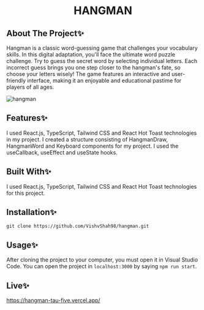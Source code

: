 <div align="center">
  <h1 align="center">HANGMAN</h1>
</div>

## About The Project✨
Hangman is a classic word-guessing game that challenges your vocabulary skills. In this digital adaptation, you'll face the ultimate word puzzle challenge. Try to guess the secret word by selecting individual letters. Each incorrect guess brings you one step closer to the hangman's fate, so choose your letters wisely! The game features an interactive and user-friendly interface, making it an enjoyable and educational pastime for players of all ages.

![hangman](https://github.com/VishvShah98/hangman/assets/70076769/e579ca07-3841-4bf7-884c-d0845c9a6ea7)


## Features✨
I used React.js, TypeScript, Tailwind CSS and React Hot Toast technologies in my project. I created a structure consisting of HangmanDraw, HangmanWord and Keyboard components for my project. I used the useCallback, useEffect and useState hooks.

## Built With✨
I used React.js, TypeScript, Tailwind CSS and React Hot Toast technologies for this project.

## Installation✨
````
git clone https://github.com/VishvShah98/hangman.git
````
## Usage✨
After cloning the project to your computer, you must open it in Visual Studio Code. You can open the project in `localhost:3000` by saying `npm run start`.

## Live✨
https://hangman-tau-five.vercel.app/
